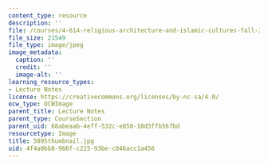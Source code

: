 ```yaml
---
content_type: resource
description: ''
file: /courses/4-614-religious-architecture-and-islamic-cultures-fall-2002/4f4a0bb8966fc22593bec046acc1a456_5095thumbnail.jpg
file_size: 21549
file_type: image/jpeg
image_metadata:
  caption: ''
  credit: ''
  image-alt: ''
learning_resource_types:
- Lecture Notes
license: https://creativecommons.org/licenses/by-nc-sa/4.0/
ocw_type: OCWImage
parent_title: Lecture Notes
parent_type: CourseSection
parent_uid: 68abeaab-4eff-532c-e858-18d3ffb567bd
resourcetype: Image
title: 5095thumbnail.jpg
uid: 4f4a0bb8-966f-c225-93be-c046acc1a456
---
```

